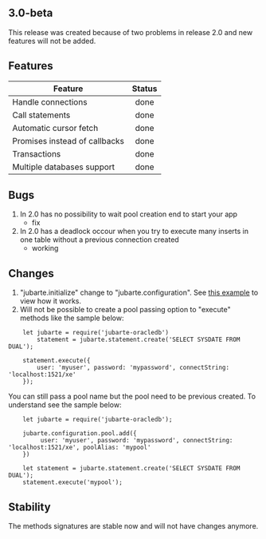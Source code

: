 ## 3.0-beta

This release was created because of two problems in release 2.0 and new features will not be added.

## Features

| Feature | Status |
|---|:---:|
| Handle connections | done |
| Call statements | done |
| Automatic cursor fetch | done |
| Promises instead of callbacks | done |
| Transactions | done |
| Multiple databases support | done |

## Bugs

1. In 2.0 has no possibility to wait pool creation end to start your app
    - fix
2. In 2.0 has a deadlock occour when you try to execute many inserts in one table without a previous connection created
    - working

## Changes

1. "jubarte.initialize" change to "jubarte.configuration". See [this example](../examples/0-configuration) to view how it works.
2. Will not be possible to create a pool passing option to "execute" methods like the sample below:
```
    let jubarte = require('jubarte-oracledb')
        statement = jubarte.statement.create('SELECT SYSDATE FROM DUAL');
        
    statement.execute({
        user: 'myuser', password: 'mypassword', connectString: 'localhost:1521/xe'
    });
```

You can still pass a pool name but the pool need to be previous created. To understand see the sample below:
```
    let jubarte = require('jubarte-oracledb');
    
    jubarte.configuration.pool.add({
         user: 'myuser', password: 'mypassword', connectString: 'localhost:1521/xe', poolAlias: 'mypool'
    })
    
    let statement = jubarte.statement.create('SELECT SYSDATE FROM DUAL');    
    statement.execute('mypool');
```

## Stability 

The methods signatures are stable now and will not have changes anymore.
